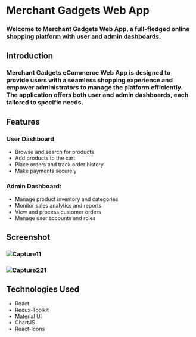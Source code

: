 # Merchant Gadgets Web App
### Welcome to Merchant Gadgets Web App, a full-fledged online shopping platform with user and admin dashboards.

## Introduction
### Merchant Gadgets eCommerce Web App is designed to provide users with a seamless shopping experience and empower administrators to manage the platform efficiently. The application offers both user and admin dashboards, each tailored to specific needs.

##  Features
### User Dashboard
- Browse and search for products
- Add products to the cart
- Place orders and track order history
- Make payments securely
  
### Admin Dashboard:
 - Manage product inventory and categories
  - Monitor sales analytics and reports
  -  View and process customer orders
  -   Manage user accounts and roles

  
## Screenshot
### ![Capture11](https://github.com/fasas1/merchant_client/assets/47166372/579eb704-29bb-4e9c-a248-528098f98ca5)
### ![Capture221](https://github.com/fasas1/merchant_client/assets/47166372/970f73a8-45ce-4136-b128-c01d535de5f2)

## Technologies Used
- React
- Redux-Toolkit
- Material UI
- ChartJS
- React-Icons
